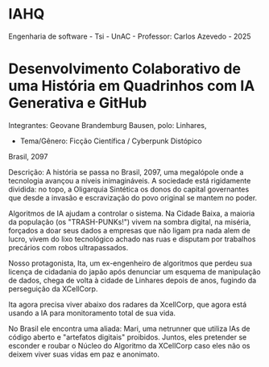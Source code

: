 # IAHQ
Engenharia de software - Tsi - UnAC - Professor: Carlos Azevedo -  2025 
# Desenvolvimento Colaborativo de uma História em Quadrinhos com IA Generativa e GitHub

Integrantes:
Geovane Brandemburg Bausen, polo: Linhares,

 - Tema/Gênero: Ficção Científica / Cyberpunk Distópico

Brasil, 2097

Descrição:
A história se passa no Brasil, 2097, uma megalópole onde a tecnologia avançou a níveis inimagináveis. A sociedade está rigidamente dividida: no topo, a Oligarquia Sintética os donos do capital governantes que desde a invasão e escravização do povo original se mantem no poder.

Algoritmos de IA ajudam a controlar o sistema. Na Cidade Baixa, a maioria da população (os "TRASH-PUNKs!") vivem na sombra digital, na miséria, forçados a doar seus dados a empresas que não ligam pra nada alem de lucro, vivem do lixo tecnológico achado nas ruas e disputam por trabalhos precários com robos ultrapassados.

Nosso protagonista, Ita, um ex-engenheiro de algoritmos que perdeu sua licença de cidadania do japão após denunciar um esquema de manipulação de dados, chega de volta à cidade de Linhares depois de anos, fugindo da perseguição da XCellCorp.

Ita agora precisa viver abaixo dos radares da XcellCorp, que agora está usando a IA para monitoramento total de sua vida.

No Brasil ele encontra uma aliada: Mari, uma netrunner que utiliza IAs de código aberto e "artefatos digitais" proibidos. Juntos, eles pretender se esconder e roubar o Núcleo do Algoritmo da XCellCorp caso eles não os deixem viver suas vidas em paz e anonimato.

